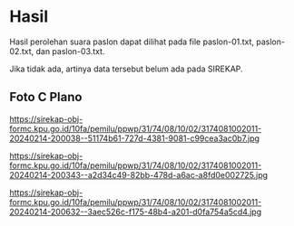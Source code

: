 # Hasil

Hasil perolehan suara paslon dapat dilihat pada file paslon-01.txt, paslon-02.txt, dan paslon-03.txt.

Jika tidak ada, artinya data tersebut belum ada pada SIREKAP.

## Foto C Plano

https://sirekap-obj-formc.kpu.go.id/10fa/pemilu/ppwp/31/74/08/10/02/3174081002011-20240214-200038--51174b61-727d-4381-9081-c99cea3ac0b7.jpg

https://sirekap-obj-formc.kpu.go.id/10fa/pemilu/ppwp/31/74/08/10/02/3174081002011-20240214-200343--a2d34c49-82bb-478d-a6ac-a8fd0e002725.jpg

https://sirekap-obj-formc.kpu.go.id/10fa/pemilu/ppwp/31/74/08/10/02/3174081002011-20240214-200632--3aec526c-f175-48b4-a201-d0fa754a5cd4.jpg
